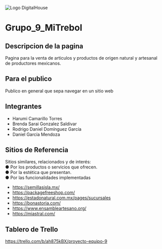 ![Logo DigitalHouse](https://diariodigital.com.mx/wp-content/uploads/2020/08/digital.house_.diario.jpg)


# Grupo_9_MiTrebol

## Descripcion de la pagina

Pagina para la venta de articulos y productos de origen natural y artesanal de productores mexicanos.

## Para el publico

Publico en general que sepa navegar en un sitio web

## Integrantes
- Harumi Camarillo Torres
- Brenda Sarai Gonzalez Saldivar
- Rodrigo Daniel Domínguez García
- Daniel García Mendoza


## Sitios de Referencia
Sitios similares, relacionados y de interés:    
● Por los productos o servicios que ofrecen.    
● Por la estética que presentan.    
● Por las funcionalidades implementadas   

- https://semillasisla.mx/
- https://packagefreeshop.com/
- https://estadonatural.com.mx/pages/sucursales
- https://bonastoria.com/
- https://www.ensambleartesano.org/
- https://miastral.com/

## Tablero de Trello    
https://trello.com/b/ah875kBX/proyecto-equipo-9


